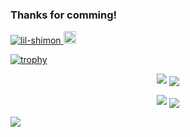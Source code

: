 ### Thanks for comming!

<!--
**lil-shimon/lil-shimon** is a ✨ _special_ ✨ repository because its `README.md` (this file) appears on your GitHub profile.

Here are some ideas to get you started:

- 🔭 I’m currently working on ...
- 🌱 I’m currently learning ...
- 👯 I’m looking to collaborate on ...
- 🤔 I’m looking for help with ...
- 💬 Ask me about ...
- 📫 How to reach me: ...
- 😄 Pronouns: ...
- ⚡ Fun fact: ...
-->

<p align="left"> 
  <a href="https://github.com/lil-shimon/lil-shimon/">
    <img src="https://komarev.com/ghpvc/?username=lil-shimon" alt="lil-shimon" />
  </a>
  <a href="https://github.com/lil-shimon">
    <img height="20" src="https://img.shields.io/github/followers/lil-shimon?label=follow&logo=github&style=flat" />
  </a>
</p>

[![trophy](https://github-profile-trophy.vercel.app/?username=lil-shimon&theme=buddhism&title=MultiLanguage,Joined2020,Commit,Repositories,PullRequest)](https://github.com/ryo-ma/github-profile-trophy)

<p align="center">
    <img src="https://github-readme-stats.vercel.app/api/top-langs/?username=lil-shimon&theme=radical&count_private=true&layout=compact&hide=javascript,html,css,shell,VBA,Vim Snippet,rudy,Fortran,Dockerfile,Ruby,Blade,M4,Vim Script,Makefile,Jupyter Notebook,TeX,VCL,Jinja,SCSS&langs_count=10" /> 
    <img align="center" src="https://github-profile-summary-cards.vercel.app/api/cards/most-commit-language?username=lil-shimon&theme=github_dark" />
</p>
<p align="center">
   <img src="https://github-readme-stats.vercel.app/api?username=lil-shimon&show_icons=true&count_private=true&theme=radical&hide=contribs&show_icons=true" />
   <img align="center" src="https://github-profile-summary-cards.vercel.app/api/cards/repos-per-language?username=lil-shimon&theme=github_dark" />
</p>

![](https://github-profile-summary-cards.vercel.app/api/cards/profile-details?username=lil-shimon&theme=github_dark)
